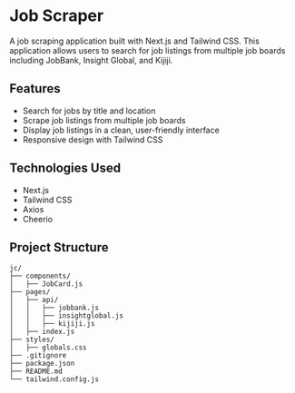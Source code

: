 # Job Scraper

A job scraping application built with Next.js and Tailwind CSS. This application allows users to search for job listings from multiple job boards including JobBank, Insight Global, and Kijiji.

## Features

- Search for jobs by title and location
- Scrape job listings from multiple job boards
- Display job listings in a clean, user-friendly interface
- Responsive design with Tailwind CSS

## Technologies Used

- Next.js
- Tailwind CSS
- Axios
- Cheerio

## Project Structure

```plaintext
jc/
├── components/
│   ├── JobCard.js
├── pages/
│   ├── api/
│   │   ├── jobbank.js
│   │   ├── insightglobal.js
│   │   ├── kijiji.js
│   ├── index.js
├── styles/
│   ├── globals.css
├── .gitignore
├── package.json
├── README.md
└── tailwind.config.js
